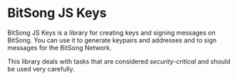 # BitSong JS Keys

BitSong JS Keys is a library for creating keys and signing messages on BitSong. You can use it to generate keypairs and addresses and to sign messages for the BitSong Network. 

This library deals with tasks that are considered *security-critical* and should be used very carefully.

